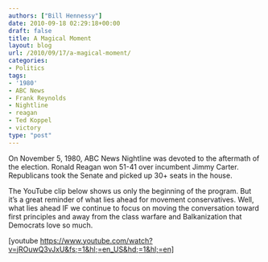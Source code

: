 ```yaml
---
authors: ["Bill Hennessy"]
date: 2010-09-18 02:29:18+00:00
draft: false
title: A Magical Moment
layout: blog
url: /2010/09/17/a-magical-moment/
categories:
- Politics
tags:
- '1980'
- ABC News
- Frank Reynolds
- Nightline
- reagan
- Ted Koppel
- victory
type: "post"
---
```


On November 5, 1980, ABC News Nightline was devoted to the aftermath of the election. Ronald Reagan won 51-41 over incumbent Jimmy Carter. Republicans took the Senate and picked up 30+ seats in the house.

 

The YouTube clip below shows us only the beginning of the program. But it’s a great reminder of what lies ahead for movement conservatives. Well, what lies ahead IF we continue to focus on moving the conversation toward first principles and away from the class warfare and Balkanization that Democrats love so much. 

 

[youtube https://www.youtube.com/watch?v=jROuwQ3vJxU&fs;=1&hl;=en_US&hd;=1&hl;=en]

